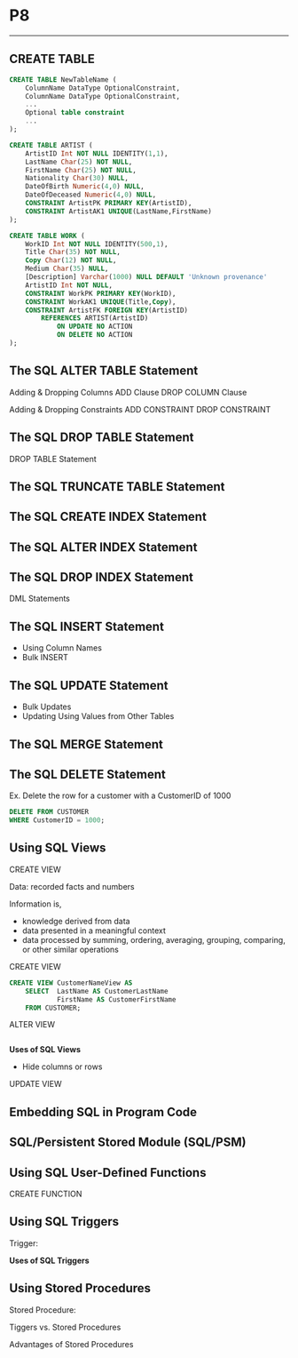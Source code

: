 # P8
---

## CREATE TABLE

```sql
CREATE TABLE NewTableName (
    ColumnName DataType OptionalConstraint,
    ColumnName DataType OptionalConstraint,
    ...
    Optional table constraint
    ...
);
```


```sql
CREATE TABLE ARTIST (
    ArtistID Int NOT NULL IDENTITY(1,1),
    LastName Char(25) NOT NULL,
    FirstName Char(25) NOT NULL,
    Nationality Char(30) NULL,
    DateOfBirth Numeric(4,0) NULL,
    DateOfDeceased Numeric(4,0) NULL,
    CONSTRAINT ArtistPK PRIMARY KEY(ArtistID),
    CONSTRAINT ArtistAK1 UNIQUE(LastName,FirstName)
);
```

```sql
CREATE TABLE WORK (
    WorkID Int NOT NULL IDENTITY(500,1),
    Title Char(35) NOT NULL,
    Copy Char(12) NOT NULL,
    Medium Char(35) NULL,
    [Description] Varchar(1000) NULL DEFAULT 'Unknown provenance'
    ArtistID Int NOT NULL,
    CONSTRAINT WorkPK PRIMARY KEY(WorkID),
    CONSTRAINT WorkAK1 UNIQUE(Title,Copy),
    CONSTRAINT ArtistFK FOREIGN KEY(ArtistID)
        REFERENCES ARTIST(ArtistID)
            ON UPDATE NO ACTION
            ON DELETE NO ACTION
);
```

## The SQL ALTER TABLE Statement
Adding & Dropping Columns
ADD Clause
DROP COLUMN Clause

Adding & Dropping Constraints
ADD CONSTRAINT
DROP CONSTRAINT

## The SQL DROP TABLE Statement
DROP TABLE Statement


## The SQL TRUNCATE TABLE Statement


## The SQL CREATE INDEX Statement

## The SQL ALTER INDEX Statement

## The SQL DROP INDEX Statement

DML Statements

## The SQL INSERT Statement
- Using Column Names
- Bulk INSERT


## The SQL UPDATE Statement
- Bulk Updates
- Updating Using Values from Other Tables

## The SQL MERGE Statement

## The SQL DELETE Statement
Ex. Delete the row for a customer with a CustomerID of 1000
```sql
DELETE FROM CUSTOMER
WHERE CustomerID = 1000;
```

## Using SQL Views
CREATE VIEW

Data: recorded facts and numbers

Information is,
- knowledge derived from data
- data presented in a meaningful context
- data processed by summing, ordering, averaging, grouping, comparing, or other similar operations


CREATE VIEW
```sql
CREATE VIEW CustomerNameView AS
    SELECT  LastName AS CustomerLastName
            FirstName AS CustomerFirstName
    FROM CUSTOMER;
```


ALTER VIEW
```sql

```

**Uses of SQL Views**
- Hide columns or rows


UPDATE VIEW


## Embedding SQL in Program Code

## SQL/Persistent Stored Module (SQL/PSM)

## Using SQL User-Defined Functions

CREATE FUNCTION


## Using SQL Triggers
Trigger: 

**Uses of SQL Triggers**


## Using Stored Procedures
Stored Procedure:


Tiggers vs. Stored Procedures


Advantages of Stored Procedures